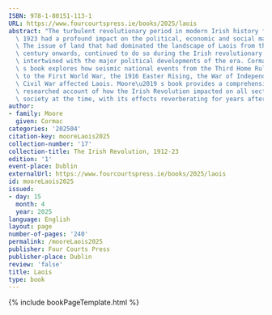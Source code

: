 ```yaml
---
ISBN: 978-1-80151-113-1
URL: https://www.fourcourtspress.ie/books/2025/laois
abstract: "The turbulent revolutionary period in modern Irish history from 1912 to\
  \ 1923 had a profound impact on the political, economic and social make-up of Laois.\
  \ The issue of land that had dominated the landscape of Laois from the late nineteenth\
  \ century onwards, continued to do so during the Irish revolutionary years, often\
  \ intertwined with the major political developments of the era. Cormac Moore\u2019\
  \ s book explores how seismic national events from the Third Home Rule Crisis, through\
  \ to the First World War, the 1916 Easter Rising, the War of Independence and the\
  \ Civil War affected Laois. Moore\u2019 s book provides a comprehensive extensively\
  \ researched account of how the Irish Revolution impacted on all sections of Laois\
  \ society at the time, with its effects reverberating for years after."
author:
- family: Moore
  given: Cormac
categories: '202504'
citation-key: mooreLaois2025
collection-number: '17'
collection-title: The Irish Revolution, 1912-23
edition: '1'
event-place: Dublin
externalUrl: https://www.fourcourtspress.ie/books/2025/laois
id: mooreLaois2025
issued:
- day: 15
  month: 4
  year: 2025
language: English
layout: page
number-of-pages: '240'
permalink: /mooreLaois2025
publisher: Four Courts Press
publisher-place: Dublin
review: 'false'
title: Laois
type: book
---
```

{% include bookPageTemplate.html %}